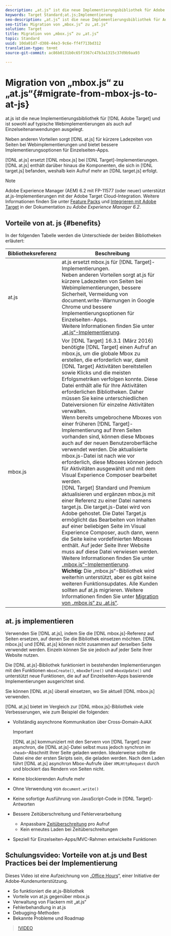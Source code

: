 ```yaml
---
description: „at.js“ ist die neue Implementierungsbibliothek für Adobe Target und ist sowohl auf typische Webimplementierungen als auch auf Einzelseiten-Apps ausgelegt.
keywords: Target Standard;at.js;Implementierung
seo-description: „at.js“ ist die neue Implementierungsbibliothek für Adobe Target und ist sowohl auf typische Webimplementierungen als auch auf Einzelseiten-Apps ausgelegt.
seo-title: Migration von „mbox.js“ zu „at.js“
solution: Target
title: Migration von „mbox.js“ zu „at.js“
topic: Standard
uuid: 10da01d7-d308-44e3-9c6e-ff4f713bd312
translation-type: tm+mt
source-git-commit: ac86b0131b0c65f3367c47b3a1315c37d9b9aa93

---
```



# Migration von „mbox.js“ zu „at.js“{#migrate-from-mbox-js-to-at-js}

at.js ist die neue Implementierungsbibliothek für [!DNL Adobe Target] und ist sowohl auf typische Webimplementierungen als auch auf Einzelseitenanwendungen ausgelegt.

Neben anderen Vorteilen sorgt [!DNL at.js] für kürzere Ladezeiten von Seiten bei Webimplementierungen und bietet bessere Implementierungsoptionen für Einzelseiten-Apps.

[!DNL at.js] ersetzt [!DNL mbox.js] bei [!DNL Target]-Implementierungen. [!DNL at.js] enthält darüber hinaus die Komponenten, die sich in [!DNL target.js] befanden, weshalb kein Aufruf mehr an [!DNL target.js] erfolgt.

>[!NOTE]
>
>Adobe Experience Manager (AEM) 6.2 mit FP-11577 (oder neuer) unterstützt at.js-Implementierungen mit der Adobe Target Cloud-Integration. Weitere Informationen finden Sie unter [Feature Packs](https://docs.adobe.com/docs/en/aem/6-2/release-notes/feature-packs.html) und [Integrieren mit Adobe Target](https://docs.adobe.com/docs/en/aem/6-2/administer/integration/marketing-cloud/target.html) in der Dokumentation zu *Adobe Experience Manager 6.2*.

## Vorteile von at. js {#benefits}

In der folgenden Tabelle werden die Unterschiede der beiden Bibliotheken erläutert:

| Bibliotheksreferenz | Beschreibung |
|--- |--- |
| at.js | at.js ersetzt mbox.js für [!DNL Target]-Implementierungen.<br>Neben anderen Vorteilen sorgt at.js für kürzere Ladezeiten von Seiten bei Webimplementierungen, bessere Sicherheit, Vermeidung von document.write-Warnungen in Google Chrome und bessere Implementierungsoptionen für Einzelseiten-Apps.<br>Weitere Informationen finden Sie unter [„at.js“-Implementierung](/help/c-implementing-target/c-implementing-target-for-client-side-web/t-mbox-download/c-target-atjs-implementation/target-atjs-implementation.md). |
| mbox.js | Vor [!DNL Target] 16.3.1 (März 2016) benötigte [!DNL Target] einen Aufruf an mbox.js, um die globale Mbox zu erstellen, die erforderlich war, damit [!DNL Target] Aktivitäten bereitstellen sowie Klicks und die meisten Erfolgsmetriken verfolgen konnte. Diese Datei enthält alle für Ihre Aktivitäten erforderlichen Bibliotheken. Daher müssen Sie keine unterschiedlichen Dateiversionen für einzelne Aktivitäten verwalten.<br>Wenn bereits umgebrochene Mboxes von einer früheren [!DNL Target]-Implementierung auf Ihren Seiten vorhanden sind, können diese Mboxes auch auf der neuen Benutzeroberfläche verwendet werden. Die aktualisierte mbox.js-Datei ist nach wie vor erforderlich, diese Mboxes können jedoch für Aktivitäten ausgewählt und mit dem Visual Experience Composer bearbeitet werden.<br>[!DNL Target] Standard und Premium aktualisieren und ergänzen mbox.js mit einer Referenz zu einer Datei namens target.js. Die target.js-Datei wird von Adobe gehostet. Die Datei Target.js ermöglicht das Bearbeiten von Inhalten auf einer beliebigen Seite im Visual Experience Composer, auch dann, wenn die Seite keine vordefinierten Mboxes enthält. Auf jeder Seite Ihrer Website muss auf diese Datei verwiesen werden.<br>Weitere Informationen finden Sie unter [„mbox.js“-Implementierung](/help/c-implementing-target/c-implementing-target-for-client-side-web/t-mbox-download/mbox-download.md).<br>**Wichtig:** Die „mbox.js“-Bibliothek wird weiterhin unterstützt, aber es gibt keine weiteren Funktionsupdates. Alle Kunden sollten auf at.js migrieren. Weitere Informationen finden Sie unter [Migration von „mbox.js“ zu „at.js“](/help/c-implementing-target/c-implementing-target-for-client-side-web/t-mbox-download/c-target-atjs-implementation/target-migrate-atjs.md).<br> |

## at. js implementieren

Verwenden Sie [!DNL at.js], indem Sie die [!DNL mbox.js]-Referenz auf Seiten ersetzen, auf denen Sie die Bibliothek einsetzen möchten. [!DNL mbox.js] und [!DNL at.js] können nicht zusammen auf derselben Seite verwendet werden. Einzeln können Sie sie jedoch auf jeder Seite Ihrer Website nutzen.

Die [!DNL at.js]-Bibliothek funktioniert in bestehenden Implementierungen mit den Funktionen `mboxCreate()`, `mboxDefine()` und `mboxUpdate()` und unterstützt neue Funktionen, die auf auf Einzelseiten-Apps basierende Implementierungen ausgerichtet sind.

Sie können [!DNL at.js] überall einsetzen, wo Sie aktuell [!DNL mbox.js] verwenden.

[!DNL at.js] bietet im Vergleich zur [!DNL mbox.js]-Bibliothek viele Verbesserungen, wie zum Beispiel die folgenden:

* Vollständig asynchrone Kommunikation über Cross-Domain-AJAX

   >[!IMPORTANT]
   >
   >[!DNL at.js] kommuniziert mit den Servern von [!DNL Target] zwar asynchron, die [!DNL at.js]-Datei selbst muss jedoch synchron im `<head>`-Abschnitt Ihrer Seite geladen werden. Idealerweise sollte die Datei eine der ersten Skripts sein, die geladen werden. Nach dem Laden führt [!DNL at.js] asynchron Mbox-Aufrufe über `XMLHttpRequest` durch und blockiert das Rendern von Seiten nicht.

* Keine blockierenden Aufrufe mehr
* Ohne Verwendung von `document.write()`
* Keine sofortige Ausführung von JavaScript-Code in [!DNL Target]-Antworten
* Bessere Zeitüberschreitung und Fehlerverarbeitung

   * Anpassbare [Zeitüberschreitung](/help/c-implementing-target/c-implementing-target-for-client-side-web/targetgobalsettings.md) pro Aufruf
   * Kein erneutes Laden bei Zeitüberschreitungen

* Speziell für Einzelseiten-Apps/MVC-Rahmen entwickelte Funktionen

## Schulungsvideo: Vorteile von at.js und Best Practices bei der Implementierung

Dieses Video ist eine Aufzeichnung von „[Office Hours](../../../../cmp-resources-and-contact-information.md#concept_58EA30379D3B48C4848BA2A8C464A5B7)“, einer Initiative der Adobe-Kundenunterstützung.

* So funktioniert die at.js-Bibliothek
* Vorteile von at.js gegenüber mbox.js
* Verwaltung von Flackern mit „at.js“
* Fehlerbehandlung in at.js
* Debugging-Methoden
* Bekannte Probleme und Roadmap

>[!VIDEO](https://video.tv.adobe.com/v/22223/)
